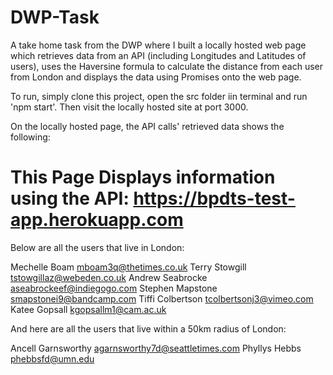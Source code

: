 # DWP-Task
A take home task from the DWP where I built a locally hosted web page which retrieves data from an API (including Longitudes and Latitudes of users), uses the Haversine formula to calculate the distance from each user from London and displays the data using Promises onto the web page.

To run, simply clone this project, open the src folder iin terminal and run 'npm start'. Then visit the locally hosted site at port 3000.

On the locally hosted page, the API calls' retrieved data shows the following:

# This Page Displays information using the API: https://bpdts-test-app.herokuapp.com
Below are all the users that live in London:

Mechelle Boam mboam3q@thetimes.co.uk
Terry Stowgill tstowgillaz@webeden.co.uk
Andrew Seabrocke aseabrockeef@indiegogo.com
Stephen Mapstone smapstonei9@bandcamp.com
Tiffi Colbertson tcolbertsonj3@vimeo.com
Katee Gopsall kgopsallm1@cam.ac.uk

And here are all the users that live within a 50km radius of London:

Ancell Garnsworthy agarnsworthy7d@seattletimes.com
Phyllys Hebbs phebbsfd@umn.edu

